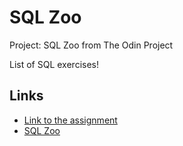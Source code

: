 # SQL Zoo
Project: SQL Zoo from The Odin Project

List of SQL exercises!

## Links
- [Link to the assignment](https://www.theodinproject.com/lessons/databases-sql-zoo)
- [SQL Zoo](https://sqlzoo.net/wiki/SQL_Tutorial)
